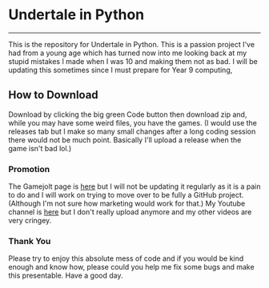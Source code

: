 # Undertale in Python

---
This is the repository for Undertale in Python. This is a passion project I've had from a young age which has turned now into me looking back at my stupid mistakes I made when I was 10 and making them not as bad. I will be updating this sometimes since I must prepare for Year 9 computing,

## How to Download

Download by clicking the big green Code button then download zip and, while you may have some weird files, you have the games. (I would use the releases tab but I make so many small changes after a long coding session there would not be much point. Basically I'll upload a release when the game isn't bad lol.)

### Promotion

The Gamejolt page is [here](https://gamejolt.com/games/undertalepython476/386188) but I will not be updating it regularly as it is a pain to do and I will work on trying to move over to be fully a GitHub project. (Although I'm not sure how marketing would work for that.)
My Youtube channel is [here](https://www.youtube.com/channel/UCMF5plyvE3mCZA8ke_mqWcw) but I don't really upload anymore and my other videos are very cringey.

### Thank You

Please try to enjoy this absolute mess of code and if you would be kind enough and know how, please could you help me fix some bugs and make this presentable. Have a good day.
